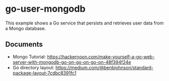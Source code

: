 # go-user-mongodb
This example shows a Go service that persists and retrieves user data from a Mongo database. 

## Documents
- Mongo Tutorial: https://hackernoon.com/make-yourself-a-go-web-server-with-mongodb-go-on-go-on-go-on-48f394f24e
- Go directory layout: https://medium.com/@benbjohnson/standard-package-layout-7cdbc8391fc1


